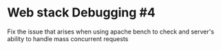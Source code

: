 # Web stack Debugging #4
Fix the issue that arises when using apache bench to check and server's ability to handle mass concurrent requests
